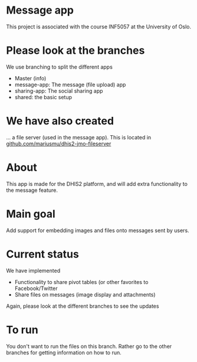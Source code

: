 # Message app
This project is associated with the course INF5057 at the University of Oslo.

# Please look at the branches
We use branching to split the different apps
* Master (info)
* message-app: The message (file upload) app
* sharing-app: The social sharing app
* shared: the basic setup

# We have also created
  ... a file server (used in the message app). This is located in
  [github.com/mariusmu/dhis2-jmo-fileserver](https://github.com/mariusmu/dhis2-jmo-fileserver)

# About
This app is made for the DHIS2 platform, and will add extra functionality
to the message feature.


# Main goal
Add support for embedding images and files onto messages sent by users.

# Current status
We have implemented
- Functionality to share pivot tables (or other favorites to Facebook/Twitter
- Share files on messages (image display and attachments)

Again, please look at the different branches to see the updates


# To run
You don't want to run the files on this branch. Rather go to the other branches for getting
information on how to run.


